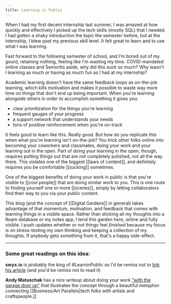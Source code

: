 ```yaml
---
title: Learning in Public
---
```

When I had my first decent internship last summer, I was amazed at how quickly and effectively I picked up the tech skills (mostly SQL) that I needed. I had gotten a shaky introduction the topic the semester before, but at the internship, I blew past my previous skill level. It felt great to learn and to use what I was learning.

Fast forward to the following semester of school, and I'm bored out of my gourd, retaining nothing, feeling like I'm wasting my time. COVID-mandated online classes and Senioritis aside, why did this suck so much? Why wasn't I learning as much or having as much fun as I had at my internship?

Academic learning doesn't have the same feedback loops as on-the-job learning, which kills motivation and makes it possible to waste way more time on things that don't end up being important. When you're learning alongside others in order to accomplish something it gives you:

- clear prioritization for the things you're learning
- frequent gauges of your progress
- a support network that understands your needs
- tons of positive reinforcement when you're on-track

It feels good to learn like this. Really good. But how do you replicate this when what you're learning isn't on-the-job? You trick other folks online into becoming your coworkers and classmates, doing your work and your learning out in the open. Part of doing your learning in the open, though, requires putting things out that are not completely polished, not all the way there. This violates one of the biggest [[laws of content]], and definitely requires you be comfortable [[sucking]] sometimes.

One of the biggest benefits of doing your work in public is that you're visible to [[cool people]] that are doing similar work to you. This is one route to finding yourself one or more [[scenes]], simply by letting collaborators find their way to you via your public content.

This blog (and the concept of [[Digital Gardens]] in general) takes advantage of that momentum, motivation, and feedback that comes with learning things in a visible space. Rather than sticking all my thoughts into a Roam database or my notes app, I tend this garden here, online and fully visible. I push updates whether or not things feel *finished* because my focus is on stress-testing my own thinking and keeping a collection of my thoughts. If anybody gets something from it, that's a happy side-effect.

---
### Some great readings on this idea:
**swyx.io** is probably the king of #LearninPublic so I'd be remiss not to [link his article](https://www.swyx.io/learn-in-public/) (and you'd be remiss not to read it)

**Andy Matuschak** has a nice writeup about doing your work ["with the garage door up"](https://notes.andymatuschak.org/Work_with_the_garage_door_up) that illustrates the concept through a beautiful metaphor connecting [[Business/Art Parallels|tech folks with artists and craftspeople.]]
